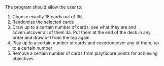 The program should allow the user to:
1. Choose exactly 18 cards out of 36
2. Randomize the selected cards
3. Draw up to a certain number of cards, see what they are and cover/uncover all of them
3a. Put them at the end of the deck in any order and draw x-1 from the top again 
4. Play up to a certain number of cards and cover/uncover any of them, up to a certain number
5. Remove a certain number of cards from play/Score points for achieving objectives
